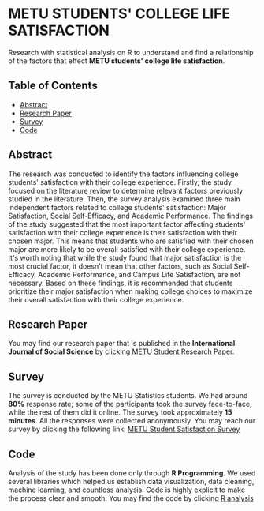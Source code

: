 # METU STUDENTS' COLLEGE LIFE SATISFACTION

Research with statistical analysis on R to understand and find a relationship of the factors that effect **METU students' college life satisfaction**.

## Table of Contents
- [Abstract](#Abstract)
- [Research Paper](#Research-Paper)
- [Survey](#Survey)
- [Code](#Code)

## Abstract

The research was conducted to identify the factors influencing college students' satisfaction with their college experience. Firstly,  the study focused on the literature review to determine relevant factors previously studied in the literature. Then,  the survey analysis examined three main independent factors related to college students' satisfaction: Major Satisfaction, Social Self-Efficacy, and Academic Performance. The findings of the study suggested that the most important factor affecting students' satisfaction with their college experience is their satisfaction with their chosen major. This means that students who are satisfied with their chosen major are more likely to be overall satisfied with their college experience. It's worth noting that while the study found that major satisfaction is the most crucial factor, it doesn't mean that other factors, such as Social Self-Efficacy, Academic Performance, and Campus Life Satisfaction, are not necessary. Based on these findings, it is recommended that students prioritize their major satisfaction when making college choices to maximize their overall satisfaction with their college experience.
## Research Paper
You may find our research paper that is published in the **International Journal of Social Science** by clicking [METU Student Research Paper](https://furkandanisman.github.io/METU_Student_Satisfaction/HTML/METU-Student-Satisfaction-Paper.html). 

## Survey
The survey is conducted by the METU Statistics students. We had around **80%** response rate; some of the participants took the survey face-to-face, while the rest of them did it online. The survey took approximately **15 minutes**. All the responses were collected anonymously. You may reach our survey by clicking the following link:
[METU Student Satisfaction Survey](https://furkandanisman.github.io/METU_Student_Satisfaction/HTML/METU-Student-Satisfaction-Survey.html)

## Code
Analysis of the study has been done only through **R Programming**. We used several libraries which helped us establish data visualization, data cleaning, machine learning, and countless analysis. Code is highly explicit to make the process clear and smooth. You may find the code by clicking [R analysis](https://github.com/FurkanDanisman/METU_Student_Satisfaction/blob/main/Code/METU-Student-Satisfaction-Code.R)



